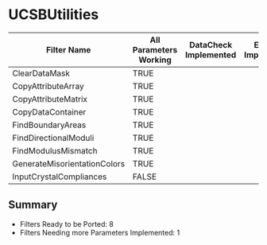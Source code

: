 # UCSBUtilities #

|  Filter Name | All Parameters Working | DataCheck Implemented | Execute Implemented | Documentation Implemented |
|--------------|------------------------|-----------------------|---------------------|---------------------------|
| ClearDataMask | TRUE  | | | |
| CopyAttributeArray | TRUE  | | | |
| CopyAttributeMatrix | TRUE  | | | |
| CopyDataContainer | TRUE  | | | |
| FindBoundaryAreas | TRUE  | | | |
| FindDirectionalModuli | TRUE  | | | |
| FindModulusMismatch | TRUE  | | | |
| GenerateMisorientationColors | TRUE  | | | |
| InputCrystalCompliances | FALSE  | | | |


## Summary ##

+ Filters Ready to be Ported: 8
+ Filters Needing more Parameters Implemented: 1
